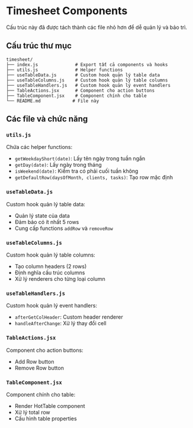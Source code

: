 # Timesheet Components

Cấu trúc này đã được tách thành các file nhỏ hơn để dễ quản lý và bảo trì.

## Cấu trúc thư mục

```
timesheet/
├── index.js              # Export tất cả components và hooks
├── utils.js              # Helper functions
├── useTableData.js       # Custom hook quản lý table data
├── useTableColumns.js    # Custom hook quản lý table columns
├── useTableHandlers.js   # Custom hook quản lý event handlers
├── TableActions.jsx      # Component cho action buttons
├── TableComponent.jsx    # Component chính cho table
└── README.md            # File này
```

## Các file và chức năng

### `utils.js`
Chứa các helper functions:
- `getWeekdayShort(date)`: Lấy tên ngày trong tuần ngắn
- `getDay(date)`: Lấy ngày trong tháng
- `isWeekend(date)`: Kiểm tra có phải cuối tuần không
- `getDefaultRow(daysOfMonth, clients, tasks)`: Tạo row mặc định

### `useTableData.js`
Custom hook quản lý table data:
- Quản lý state của data
- Đảm bảo có ít nhất 5 rows
- Cung cấp functions `addRow` và `removeRow`

### `useTableColumns.js`
Custom hook quản lý table columns:
- Tạo column headers (2 rows)
- Định nghĩa cấu trúc columns
- Xử lý renderers cho từng loại column

### `useTableHandlers.js`
Custom hook quản lý event handlers:
- `afterGetColHeader`: Custom header renderer
- `handleAfterChange`: Xử lý thay đổi cell

### `TableActions.jsx`
Component cho action buttons:
- Add Row button
- Remove Row button

### `TableComponent.jsx`
Component chính cho table:
- Render HotTable component
- Xử lý total row
- Cấu hình table properties

